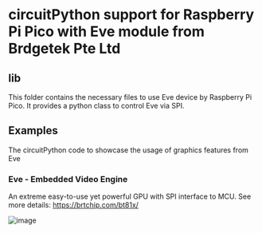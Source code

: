 # circuitPython support for Raspberry Pi Pico with Eve module from Brdgetek Pte Ltd


## lib
This folder contains the necessary files to use Eve device by Raspberry Pi Pico. 
It provides a python class to control Eve via SPI. 

## Examples
The circuitPython code to showcase the usage of graphics features from Eve


### Eve - Embedded Video Engine
An extreme easy-to-use yet powerful GPU with SPI interface to MCU. See more details:
https://brtchip.com/bt81x/


![image](https://user-images.githubusercontent.com/13127756/110600563-06ef1300-81bf-11eb-87c9-c75d55c7d02a.png)


